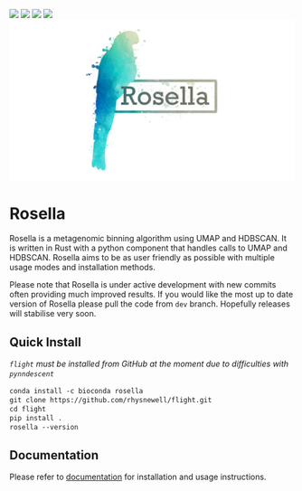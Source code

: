 ![](https://travis-ci.com/rhysnewell/rosella.svg?branch=master)
![](https://anaconda.org/bioconda/rosella/badges/license.svg)
![](https://anaconda.org/bioconda/rosella/badges/version.svg)
![](https://anaconda.org/bioconda/rosella/badges/platforms.svg)
![Rosella logo](docs/_include/images/rosella.png)

# Rosella
Rosella is a metagenomic binning algorithm using UMAP and HDBSCAN. It is written in Rust with a python component that 
handles calls to UMAP and HDBSCAN. Rosella aims to be as user friendly as possible with multiple usage modes and installation
methods. 

Please note that Rosella is under active development with new commits often providing much improved results. If you would like
the most up to date version of Rosella please pull the code from `dev` branch. Hopefully releases will stabilise very soon.

## Quick Install
*`flight` must be installed from GitHub at the moment due to difficulties with `pynndescent`*
```
conda install -c bioconda rosella
git clone https://github.com/rhysnewell/flight.git
cd flight
pip install .
rosella --version
```

## Documentation

Please refer to [documentation](https://rhysnewell.github.io/rosella) for installation and usage instructions.
